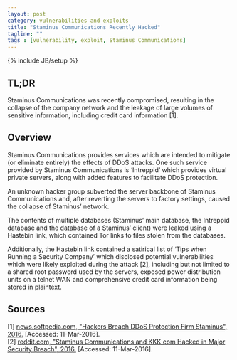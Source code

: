 ```yaml
---
layout: post
category: vulnerabilities and exploits
title: "Staminus Communications Recently Hacked"
tagline: ""
tags : [vulnerability, exploit, Staminus Communications]
---
```

{% include JB/setup %}

## TL;DR

Staminus Communications was recently compromised, resulting in the collapse of the company network and the leakage of large volumes of sensitive information, including credit card information [1].

## Overview

Staminus Communications provides services which are intended to mitigate (or eliminate entirely) the effects of DDoS attacks. One such service provided by Staminus Communications is ‘Intreppid’ which provides virtual private servers, along with added features to facilitate DDoS protection.

An unknown hacker group subverted the server backbone of Staminus Communications and, after reverting the servers to factory settings, caused the collapse of Staminus’ network.

The contents of multiple databases (Staminus’ main database, the Intreppid database and the database of a Staminus’ client) were leaked using a Hastebin link, which contained Tor links to files stolen from the databases.

Additionally, the Hastebin link contained a satirical list of ‘Tips when Running a Security Company’ which disclosed potential vulnerabilities which were likely exploited during the attack [2], including but not limited to a shared root password used by the servers, exposed power distribution units on a telnet WAN and comprehensive credit card information being stored in plaintext.

## Sources

[1] [news.softpedia.com, "Hackers Breach DDoS Protection Firm Staminus", 2016.](http://news.softpedia.com/news/hackers-breach-ddos-protection-firm-staminus-501625.shtml) [Accessed: 11-Mar-2016].  
[2] [reddit.com, "Staminus Communications and KKK.com Hacked in Major Security Breach", 2016.](http://news.softpedia.com/news/hackers-breach-ddos-protection-firm-staminus-501625.shtml) [Accessed: 11-Mar-2016].  